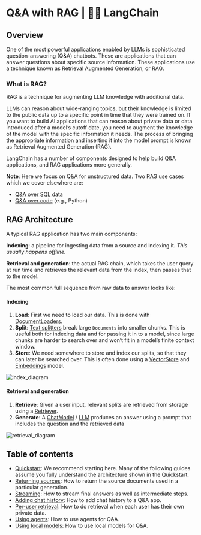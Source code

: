 # Q&A with RAG | 🦜️🔗 LangChain
Overview[​](#overview "Direct link to Overview")
------------------------------------------------

One of the most powerful applications enabled by LLMs is sophisticated question-answering (Q&A) chatbots. These are applications that can answer questions about specific source information. These applications use a technique known as Retrieval Augmented Generation, or RAG.

### What is RAG?[​](#what-is-rag "Direct link to What is RAG?")

RAG is a technique for augmenting LLM knowledge with additional data.

LLMs can reason about wide-ranging topics, but their knowledge is limited to the public data up to a specific point in time that they were trained on. If you want to build AI applications that can reason about private data or data introduced after a model’s cutoff date, you need to augment the knowledge of the model with the specific information it needs. The process of bringing the appropriate information and inserting it into the model prompt is known as Retrieval Augmented Generation (RAG).

LangChain has a number of components designed to help build Q&A applications, and RAG applications more generally.

**Note**: Here we focus on Q&A for unstructured data. Two RAG use cases which we cover elsewhere are:

*   [Q&A over SQL data](https://python.langchain.com/docs/use_cases/sql/)
*   [Q&A over code](https://python.langchain.com/docs/use_cases/code_understanding/) (e.g., Python)

RAG Architecture[​](#rag-architecture "Direct link to RAG Architecture")
------------------------------------------------------------------------

A typical RAG application has two main components:

**Indexing**: a pipeline for ingesting data from a source and indexing it. _This usually happens offline._

**Retrieval and generation**: the actual RAG chain, which takes the user query at run time and retrieves the relevant data from the index, then passes that to the model.

The most common full sequence from raw data to answer looks like:

#### Indexing[​](#indexing "Direct link to Indexing")

1.  **Load**: First we need to load our data. This is done with [DocumentLoaders](https://python.langchain.com/docs/modules/data_connection/document_loaders/).
2.  **Split**: [Text splitters](https://python.langchain.com/docs/modules/data_connection/document_transformers/) break large `Documents` into smaller chunks. This is useful both for indexing data and for passing it in to a model, since large chunks are harder to search over and won’t fit in a model’s finite context window.
3.  **Store**: We need somewhere to store and index our splits, so that they can later be searched over. This is often done using a [VectorStore](https://python.langchain.com/docs/modules/data_connection/vectorstores/) and [Embeddings](https://python.langchain.com/docs/modules/data_connection/text_embedding/) model.

![index_diagram](https://python.langchain.com/assets/images/rag_indexing-8160f90a90a33253d0154659cf7d453f.png)

#### Retrieval and generation[​](#retrieval-and-generation "Direct link to Retrieval and generation")

1.  **Retrieve**: Given a user input, relevant splits are retrieved from storage using a [Retriever](https://python.langchain.com/docs/modules/data_connection/retrievers/).
2.  **Generate**: A [ChatModel](https://python.langchain.com/docs/modules/model_io/chat/) / [LLM](https://python.langchain.com/docs/modules/model_io/llms/) produces an answer using a prompt that includes the question and the retrieved data

![retrieval_diagram](https://python.langchain.com/assets/images/rag_retrieval_generation-1046a4668d6bb08786ef73c56d4f228a.png)

Table of contents[​](#table-of-contents "Direct link to Table of contents")
---------------------------------------------------------------------------

*   [Quickstart](https://python.langchain.com/docs/use_cases/question_answering/quickstart/): We recommend starting here. Many of the following guides assume you fully understand the architecture shown in the Quickstart.
*   [Returning sources](https://python.langchain.com/docs/use_cases/question_answering/sources/): How to return the source documents used in a particular generation.
*   [Streaming](https://python.langchain.com/docs/use_cases/question_answering/streaming/): How to stream final answers as well as intermediate steps.
*   [Adding chat history](https://python.langchain.com/docs/use_cases/question_answering/chat_history/): How to add chat history to a Q&A app.
*   [Per-user retrieval](https://python.langchain.com/docs/use_cases/question_answering/per_user/): How to do retrieval when each user has their own private data.
*   [Using agents](https://python.langchain.com/docs/use_cases/question_answering/conversational_retrieval_agents/): How to use agents for Q&A.
*   [Using local models](https://python.langchain.com/docs/use_cases/question_answering/local_retrieval_qa/): How to use local models for Q&A.